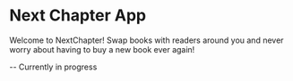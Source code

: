 # Next Chapter App 
Welcome to NextChapter! Swap books with readers around you and never worry about having to buy a new book ever again!

-- Currently in progress
 
